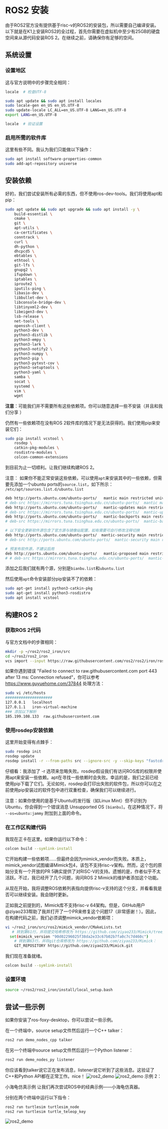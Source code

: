 # ROS2 安装
由于ROS2官方没有提供基于risc-v的ROS2的安装包，所以需要自己编译安装。以下就是在K1上安装ROS2的全过程，首先你需要在虚拟机中至少有25GB的硬盘空间来从源代码安装ROS 2。在继续之前，请确保你有足够的空间。

## 系统设置
### 设置地区
这与官方说明中的步骤完全相同：
```bash
locale  # 检查UTF-8

sudo apt update && sudo apt install locales
sudo locale-gen en_US en_US.UTF-8
sudo update-locale LC_ALL=en_US.UTF-8 LANG=en_US.UTF-8
export LANG=en_US.UTF-8

locale  # 验证设置
```

### 启用所需的软件库
这里有些不同。我认为我们只能做以下操作：

```bash
sudo apt install software-properties-common
sudo add-apt-repository universe
```

## 安装依赖
好的，我们尝试安装所有必需的东西，但不使用ros-dev-tools。我们将使用apt和pip：
```bash
sudo apt update && sudo apt upgrade && sudo apt install -y \
    build-essential \
    cmake \
    git \
    apt-utils \
    ca-certificates \
    conntrack \
    curl \
    dh-python \
    dhcpcd5 \
    ebtables \
    ethtool \
    git-lfs \
    gnupg2 \
    ifupdown \
    iptables \
    iproute2 \
    iputils-ping \
    libasio-dev \
    libbullet-dev \
    libconsole-bridge-dev \
    libtinyxml2-dev \
    libeigen3-dev \
    lsb-release \
    net-tools \
    openssh-client \
    python3-dev \
    python3-distlib \
    python3-empy \
    python3-lark \
    python3-notify2 \
    python3-numpy \
    python3-pip \
    python3-pytest-cov \
    python3-setuptools \
    python3-yaml \
    samba \
    socat \
    systemd \
    vim \
    wget 
```
**注意**：可能我们并不需要所有这些依赖项。你可以随意选择一些不安装（并且和我们分享 ）

仍然有一些依赖项在没有ROS 2软件库的情况下是无法获得的。我们使用pip来安装它们：
```bash
sudo pip install vcstool \
    rosdep \
    catkin-pkg-modules \
    rosdistro-modules \
    colcon-common-extensions
```

到目前为止一切顺利。让我们继续构建ROS 2。

注意：
如果你不能正常安装这些依赖，可以使用`apt`来安装其中的一些依赖，但需要先添加一个ubuntu ports的`source.list`，如下所示：
`/etc/apt/sources.list.d/ubuntu.list`
```bash
deb http://ports.ubuntu.com/ubuntu-ports/   mantic main restricted universe multiverse
# deb-src https://mirrors.tuna.tsinghua.edu.cn/ubuntu-ports/  mantic main restricted universe multiverse
deb http://ports.ubuntu.com/ubuntu-ports/   mantic-updates main restricted universe multiverse
# deb-src https://mirrors.tuna.tsinghua.edu.cn/ubuntu-ports/  mantic-updates main restricted universe multiverse
deb http://ports.ubuntu.com/ubuntu-ports/   mantic-backports main restricted universe multiverse
# deb-src https://mirrors.tuna.tsinghua.edu.cn/ubuntu-ports/  mantic-backports main restricted universe multiverse

# 以下安全更新软件源包含了官方源与镜像站配置，如有需要可自行修改注释切换
deb http://ports.ubuntu.com/ubuntu-ports/  mantic-security main restricted universe multiverse
# deb-src http://ports.ubuntu.com/ubuntu-ports/  mantic-security main restricted universe multiverse

# 预发布软件源，不建议启用
deb http://ports.ubuntu.com/ubuntu-ports/   mantic-proposed main restricted universe multiverse
# # deb-src https://mirrors.tuna.tsinghua.edu.cn/ubuntu-ports/  mantic-proposed main restricted universe multiverse

```
添加之后我们就有两个源，分别是`bianbu.list`和`ubuntu.list`

然后使用`apt`命令安装部分pip安装不了的依赖：
```bash
sudo apt-get install python3-catkin-pkg
sudo apt-get install python3-rosdistro
sudo apt install vcstool 
```

## 构建ROS 2
### 获取ROS 2代码
与官方文档中的步骤相同：

```bash
mkdir -p ~/ros2/ros2_iron/src
cd ~/ros2/ros2_iron
vcs import --input https://raw.githubusercontent.com/ros2/ros2/iron/ros2.repos  src
```

如果你遇到错误 "Failed to connect to raw.githubusercontent.com port 443 after 13 ms: Connection refused"，你可以参考 https://www.guyuehome.com/37844 
处理方法：
```bash
sudo vi /etc/hosts
#####################
127.0.0.1	localhost
127.0.1.1	iron-virtual-machine
### 添加以下解析
185.199.108.133  raw.githubusercontent.com
```

### 使用rosdep安装依赖
这里开始变得有点棘手：
```bash
sudo rosdep init
rosdep update
rosdep install -r --from-paths src --ignore-src -y --skip-keys "fastcdr rti-connext-dds-6.0.1 urdfdom_headers"
```
仔细看：我添加了 -r 选项来忽略失败。rosdep假设我们有访问ROS库的权限并使用apt来安装一些依赖。apt在寻找一些依赖时会失败。幸运的是，我们之前已经使用pip下载了它们。无论如何，rosdep会打印出失败的软件包，所以你可以在之前使用pip安装过的软件包中进行双重检查，确保我们可以继续进行。

注意：如果你使用的是基于Ubuntu的发行版（如Linux Mint）但不识别为Ubuntu，你会得到一个错误消息 Unsupported OS `[bianbu]`。在这种情况下，将 `--os=ubuntu:jammy` 附加到上面的命令。

### 在工作区构建代码

我现在正卡在这里。如果你运行以下命令：
```bash
colcon build --symlink-install
```
它开始构建一些依赖项……但最终会因为mimick_vendor而失败。本质上，mimick_vendor试图编译Mimick包4，该包不支持risc-v架构。然而，这个包的原始分支有一个开放的PR 5确实提供了对RISC-V的支持。遗憾的是，作者似乎不太活跃。不过，我已经开了几个问题，询问ROS 2 Mimick的维护者添加这个功能。

从现在开始，我将调整ROS依赖列表指向提供risc-v支持的这个分支，并看看我是否可以继续安装。我会随时更新。

正如我之前提到的，Mimick库不支持risc-v 64架构。但是，GitHub用户@ziyao233帮助了我并打开了一个PR来修复这个问题17（非常感谢！）。因此，在构建代码之前，我们必须调整mimick_vendor依赖项：
```bash
vi ~/ros2_iron/src/ros2/mimick_vendor/CMakeLists.txt
   # 转到第61行，并将提交哈希修改为 https://github.com/ziyao233/Mimick/tree/ros2-fixed： 
  set(mimick_version "90d02296025f38da2e33c67b02b7fa0c7c7d460c")
    # 转到第63行，并将git仓库修改为 https://github.com/ziyao233/Mimick： 
    GIT_REPOSITORY https://github.com/ziyao233/Mimick.git 
```
我们现在准备就绪。
```bash
colcon build --symlink-install
```

### 设置环境
```bash
source ~/ros2/ros2_iron/install/local_setup.bash
```

## 尝试一些示例
如果你安装了ros-foxy-desktop，你可以尝试一些示例。

在一个终端中，source setup文件然后运行一个C++ talker：
```bash
ros2 run demo_nodes_cpp talker
```
在另一个终端中source setup文件然后运行一个Python listener：

```bash
ros2 run demo_nodes_py listener
```
你应该看到talker说它正在发布消息，listener说它听到了这些消息。这验证了C++和Python API都在正常工作。nice！
![ros2_demo](./img/ros1.png)
![ros2_demo](./img/ros2.png)
示例 2：

小海龟仿真示例
让我们再次尝试ROS中的经典示例——小海龟仿真器。

分别在两个终端中运行以下指令：
```bash
ros2 run turtlesim turtlesim_node
ros2 run turtlesim turtle_teleop_key
```
![ros2_demo](./img/ros3.png)
